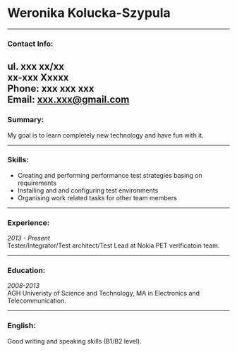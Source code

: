 # Weronika Kolucka-Szypula
----------------------------
### Contact Info:
ul. xxx xx/xx  
xx-xxx Xxxxx  
Phone: xxx xxx xxx  
Email: xxx.xxx@gmail.com  
----------------------------
### Summary:
My goal is to learn completely new technology and have fun with it.

----------------------------
### Skills:
- Creating and performing performance test strategies basing on requirements
- Installing and and configuring test environments
- Organising work related tasks for other team members

----------------------------
### Experience:
*2013 - Present*  
Tester/Integrator/Test architect/Test Lead at Nokia PET verificatoin team.   

----------------------------
### Education:
*2008-2013*  
AGH Univeristy of Science and Technology, MA in Electronics and Telecommunication.

----------------------------
### English:
Good writing and speaking skills (B1/B2 level).
